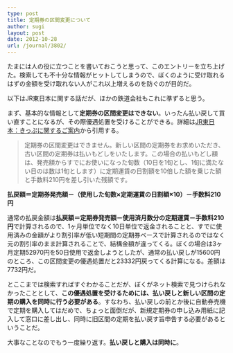 ```yaml
---
type: post
title: 定期券の区間変更について
author: sugi
layout: post
date: 2012-10-28
url: /journal/3802/
---
```

たまには人の役に立つことを書いておこうと思って、このエントリーを立ち上げた。検索しても不十分な情報がヒットしてしまうので、ぼくのように受け取れるはずの金額を受け取れない人がこれ以上増えるのを防ぐのが目的だ。

以下はJR東日本に関する話だが、ほかの鉄道会社もこれに準ずると思う。

まず、基本的な情報として**定期券の区間変更はできない**。いったん払い戻して買い直すことになるが、その際優遇処置を受けることができる。詳細は<a href="http://www.jreast.co.jp/kippu/22.html" onclick="_gaq.push(['_trackEvent', 'outbound-article', 'http://www.jreast.co.jp/kippu/22.html', 'JR東日本：きっぷに関するご案内']);" >JR東日本：きっぷに関するご案内</a>から引用する。

> 定期券の区間変更はできません。新しい区間の定期券をお求めいただき、古い区間の定期券は払いもどしをいたします。この場合の払いもどし額は、発売額からすでにお使いになった旬数（10日を1旬とし、1旬に満たない日のは数は1旬とします）に定期運賃の日割額を10倍した額を乗じた額と手数料210円を差し引いた残額です。 

**払戻額＝定期券発売額－（使用した旬数×定期運賃の日割額×10）－手数料210円**

通常の払戻金額は**払戻額＝定期券発売額－使用済月数分の定期運賃－手数料210円**で計算されるので、1ヶ月単位でなく10日単位で返金されることと、すでに使用済みの金額がより割引率が低い短期間の定期券ベースで計算されるのではなく元の割引率のまま計算されることで、結構金額が違ってくる。ぼくの場合は3ヶ月定期52970円を50日使用で返金しようとしたが、通常の払い戻しが15600円のところ、この区間変更の優遇処置だと23332円戻ってくる計算になる。差額は7732円だ。

とここまでは検索すればすぐわかることだが、ぼくがネット検索で見つけられなかったこととして、**この優遇処置を受けるためには、払い戻しと新しい区間の定期の購入を同時に行う必要がある**。すなわち、払い戻しの前とか後に自動券売機で定期を購入してはだめで、ちょっと面倒だが、新規定期券の申し込み用紙に記入して窓口に差し出し、同時に旧区間の定期を払い戻す旨申告する必要があるということだ。

大事なことなのでもう一度繰り返す。**払い戻しと購入は同時に**。
